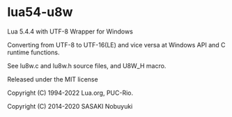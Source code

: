 lua54-u8w
======

Lua 5.4.4 with UTF-8 Wrapper for Windows

Converting from UTF-8 to UTF-16(LE) and vice versa at Windows API and C runtime functions.

See lu8w.c and lu8w.h source files, and U8W_H macro.

Released under the MIT license

Copyright (C) 1994-2022 Lua.org, PUC-Rio.

Copyright (C) 2014-2020 SASAKI Nobuyuki
